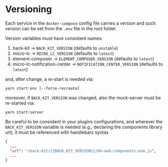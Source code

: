 # Versioning

Each service in the `docker-compose` config file carries a version and such
version can be set from the `.env` file in the root folder.

Version variables must have consistent names:

1. back-kit -> `BACK_KIT_VERSION` (defaults to `unstable`)
2. micro-lc -> `MICRO_LC_VERSION` (defaults to `latest`)
3. element-composer -> `ELEMENT_COMPOSER_VERSION` (defaults to `latest`)
4. micro-lc-notification-center -> `NOTIFICATION_CENTER_VERSION` (defaults to `latest`)

and, after change, a re-start is needed via:

```shell
yarn start:env [--force-recreate]
```

moreover, if `BACK_KIT_VERSION` was changed, also the mock-server must be re-started via:

```shell
yarn start:server
```

Be careful to be consistent in your plugins configurations, and wherever the `BACK_KIT_VERSION`
variable is needed (e.g., declaring the components library url), it must be referenced with handlebars syntax

```json
{
  ...
  "url": "/back-kit/{{BACK_KIT_VERSION}}/bk-web-components.esm.js",
  ...
}
```